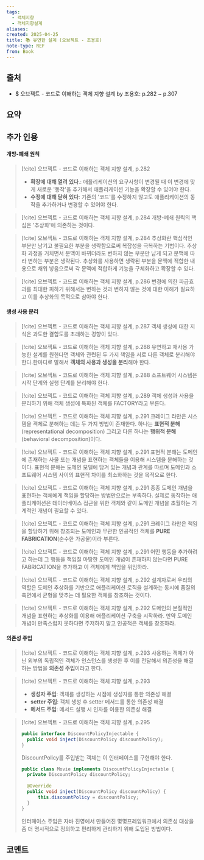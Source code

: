 ```yaml
---
tags:
  - 객체지향
  - 객체지향설계
aliases: 
created: 2025-04-25
title: 📚 유연한 설계 (오브젝트 - 조용호)
note-type: REF
from: Book
---
```


## 출처

- $ 오브젝트 - 코드로 이해하는 객체 지향 설계 by 조용호: p.282 ~ p.307

## 요약

## 추가 인용

#### 개방-폐쇄 원칙

>[!cite] 오브젝트 - 코드로 이해하는 객체 지향 설계, p.282
>- **확장에 대해 열려 있다**.: 애플리케이션의 요구사항이 변경될 때 이 변경에 맞게 새로운 '동작'을 추가해서 애플리케이션 기능을 확장할 수 있어야 한다.
>- **수정에 대해 닫혀 있다**: 기존의 '코드'를 수정하지 않고도 애플리케이션의 동작을 추가하거나 변경할 수 있어야 한다.

>[!cite] 오브젝트 - 코드로 이해하는 객체 지향 설계, p.284
>개방-폐쇄 원릭의 핵심은 '추상화'에 의존하는 것이다.

>[!cite] 오브젝트 - 코드로 이해하는 객체 지향 설계, p.284
>추상화란 핵심적인 부분만 남기고 불필요한 부분을 생략함으로써 복잡성을 극복하는 기법이다. 추상화 과정을 거치면서 문맥이 바뀌더라도 변하지 않는 부분만 남게 되고 문맥에 따라 변하는 부분은 생략된다. 추상화를 사용하면 생략된 부분을 문맥에 적합한 내용으로 채워 넣음으로써 각 문맥에 적합하게 기능을 구체화하고 확장할 수 있다.

>[!cite] 오브젝트 - 코드로 이해하는 객체 지향 설계, p.286
>변경에 의한 파급효과를 최대한 피하기 위해서는 변하는 것과 변하지 않는 것에 대한 이해가 필요하고 이를 추상화의 목적으로 삼아야 한다.

#### 생성 사용 분리

>[!cite] 오브젝트 - 코드로 이해하는 객체 지향 설계, p.287
>객체 생성에 대한 지식은 과도한 결합도를 초래하는 경향이 있다.

>[!cite] 오브젝트 - 코드로 이해하는 객체 지향 설계, p.288
>유연하고 재사용 가능한 설계를 원한다면 객체와 관련된 두 가지 책임을 서로 다른 객체로 분리해야 한다.한마디로 말해서 **객체의 사용과 생성을 분리**해야 한다.

>[!cite] 오브젝트 - 코드로 이해하는 객체 지향 설계, p.288
>소프트웨어 시스템은 시작 단계와 실행 단계를 분리해야 한다.

>[!cite] 오브젝트 - 코드로 이해하는 객체 지향 설계, p.289
>객체 생성과 사용을 분리하기 위해 객체 생성에 특화된 객체를 FACTORY라고 부른다.

>[!cite] 오브젝트 - 코드로 이해하는 객체 지향 설계, p.291
>크레이그 라만은 시스템을 객체로 분해하는 데는 두 가지 방법이 존재한다. 하나는 **표현적 분해**(representational decomposition) 그리고 다른 하나는 **행위적 분해**(behavioral decomposition)이다.

>[!cite] 오브젝트 - 코드로 이해하는 객체 지향 설계, p.291
>표현적 분해는 도메인에 존재하는 사물 또는 개념을 표현하는 객체들을 이용해 시스템을 분해하는 것이다. 표현적 분해는 도메인 모델에 담겨 있는 개념과 관계를 따르며 도메인과 소프트웨어 시스템 사이의 표현적 차이를 최소화하는 것을 목적으로 한다.

>[!cite] 오브젝트 - 코드로 이해하는 객체 지향 설계, p.291
>종종 도메인 개념을 표현하는 객체에게 책임을 할당하는 방법만으로는 부족하다. 실제로 동작하는 애플리케이션은 데이터베이스 접근을 위한 객체와 같이 도메인 개념을 초월하는 기계적인 개념이 필요할 수 있다.

>[!cite] 오브젝트 - 코드로 이해하는 객체 지향 설계, p.291
>크레이그 라만은 책임을 할당하기 위해 창조되는 도메인과 무관한 인공적인 객체를 **PURE FABRICATION**(순수한 가공물)이라 부른다.

>[!cite] 오브젝트 - 코드로 이해하는 객체 지향 설계, p.291
>어떤 행동을 추가하려고 하는데 그 행동을 책임질 마땅한 도메인 개념이 존재하지 않는다면 PURE FABRICATION을 추가하고 이 객체에게 책임을 위임하라.

>[!cite] 오브젝트 - 코드로 이해하는 객체 지향 설계, p.292
>설계자로써 우리의 역할은 도메인 추상화를 기반으로 애플리케이션 로직을 설계하는 동시에 품질의 측면에서 균형을 맞추는 데 필요한 객체를 창조하는 것이다.

>[!cite] 오브젝트 - 코드로 이해하는 객체 지향 설계, p.292
>도메인의 본질적인 개념을 표현하는 추상화를 이용해 애플리케이션 구축을 시작하라. 만약 도메인 개념이 만족스럽지 못하다면 주저하지 말고 인공적은 객체를 창조하라.

#### 의존성 주입

>[!cite] 오브젝트 - 코드로 이해하는 객체 지향 설계, p.293
>사용하는 객체가 아닌 외부의 독립적인 객체가 인스턴스를 생성한 후 이를 전달해서 의존성을 해결하는 방법을 **의존성 주입**이라고 한다.

>[!cite] 오브젝트 - 코드로 이해하는 객체 지향 설계, p.293
>- **생성자 주입**: 객체를 생성하는 시점에 생성자를 통한 의존성 해결
>- **setter 주입**: 객체 생성 후 setter 메서드를 통한 의존성 해결
>- **메서드 주입**: 메서드 실행 시 인자를 이용한 의존성 해결

>[!cite] 오브젝트 - 코드로 이해하는 객체 지향 설계, p.295
>```java
>public interface DiscountPolicyInjectable {
>	public void inject(DiscountPolicy discountPolicy);
>}
>```
>DiscountPolicy를 주입받는 객체는 이 인터페이스를 구현해야 한다.
>
>```java
>public class Movie implements DiscountPolicyInjectable {
>	private DiscountPolicy discountPolicy;
>	
>	@Override
>	public void inject(DiscountPolicy discountPolicy) {
>		this.discountPolicy = discountPolicy;
>	}
>}
>```
>인터페이스 주입은 자바 진영에서 만들어진 몇몇프레임워크에서 의존성 대상을 좀 더 명시적으로 정의하고 편리하게 관리하기 위해 도입된 방법이다.






## 코멘트